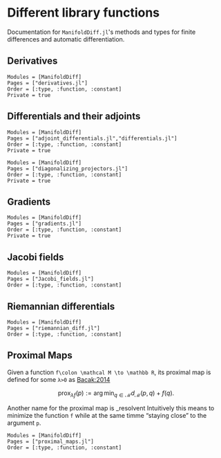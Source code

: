 # Different library functions

Documentation for `ManifoldDiff.jl`'s methods and types for finite differences and automatic differentiation.

## Derivatives

```@autodocs
Modules = [ManifoldDiff]
Pages = ["derivatives.jl"]
Order = [:type, :function, :constant]
Private = true
```

## Differentials and their adjoints

```@autodocs
Modules = [ManifoldDiff]
Pages = ["adjoint_differentials.jl","differentials.jl"]
Order = [:type, :function, :constant]
Private = true
```

```@autodocs
Modules = [ManifoldDiff]
Pages = ["diagonalizing_projectors.jl"]
Order = [:type, :function, :constant]
Private = true
```

## Gradients

```@autodocs
Modules = [ManifoldDiff]
Pages = ["gradients.jl"]
Order = [:type, :function, :constant]
Private = true
```

## Jacobi fields

```@autodocs
Modules = [ManifoldDiff]
Pages = ["Jacobi_fields.jl"]
Order = [:type, :function, :constant]
```

## Riemannian differentials

```@autodocs
Modules = [ManifoldDiff]
Pages = ["riemannian_diff.jl"]
Order = [:type, :function, :constant]
```

## Proximal Maps

Given a function ``f\colon \mathcal M \to \mathbb R``, its proximal map is defined
for some ``λ>0`` as [Bacak:2014](@cite)

```math
\operatorname*{prox}_{λf}(p) := \operatorname{arg\,min}_{q\in\mathcal M} d_{\mathcal M}(p,q) + f(q).
```

Another name for the proximal map is _resolvent
Intuitively this means to minimize the function ``f`` while at the same timme “staying close”
to the argument ``p``.

```@autodocs
Modules = [ManifoldDiff]
Pages = ["proximal_maps.jl"]
Order = [:type, :function, :constant]
```
